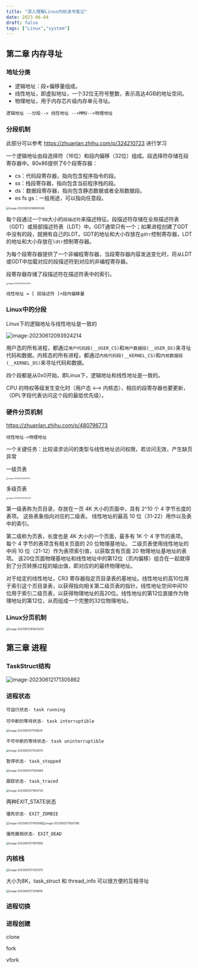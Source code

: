 ```yaml
---
title: "深入理解Linux内核读书笔记"
date: 2023-06-04
draft: false
tags: ["Linux","system"]
---
```


## 第二章 内存寻址

### 地址分类

- 逻辑地址：段+偏移量组成。
- 线性地址，即虚拟地址，一个32位无符号整数，表示高达4GB的地址空间。
- 物理地址，用于内存芯片级内存单元寻址。

`逻辑地址 --分段--> 线性地址 -->MMU-->物理地址`



### 分段机制

此部分可以参考 https://zhuanlan.zhihu.com/p/324210723 进行学习

一个逻辑地址由段选择符（16位）和段内偏移（32位）组成。段选择符存储在段寄存器中。80x86提供了6个段寄存器：

- cs：代码段寄存器，指向包含程序指令的段。
- ss：栈段寄存器，指向包含当前程序栈的段。
- ds：数据段寄存器，指向包含静态数据或者全局数据段。
- es fs gs：一般用途，可以指向任意段。

<img src="https://hugo-github-io.oss-cn-beijing.aliyuncs.com/img/202306211737128.png" alt="image-20230612094608246" style="zoom: 50%;" />

每个段通过一个`8B`大小的`段描述符`来描述特征。段描述符存储在全局描述符表（GDT）或局部描述符表（LDT）中。GDT通常只有一个；如果进程创建了GDT中没有的段，就拥有自己的LDT。GDT的地址和大小存放在`gdtr`控制寄存器，LDT的地址和大小存放在`ldtr`控制寄存器。



为每个段寄存器提供了一个非编程寄存器，当段寄存器内容发送变化时，将从LDT或GDT中加载对应的段描述符到对应的非编程寄存器。

段寄存器存储了段描述符在描述符表中的索引。

<img src="https://hugo-github-io.oss-cn-beijing.aliyuncs.com/img/202306211737540.png" alt="image-20230612095038781" style="zoom: 33%;" />

`线性地址 = [ 段描述符 ]+段内偏移量`

### Linux中的分段

Linux下的逻辑地址与线性地址是一致的

![image-20230612093924214](https://hugo-github-io.oss-cn-beijing.aliyuncs.com/img/202306211737211.png)

用户态的所有进程，都通过`用户代码段(__USER_CS)`和`用户数据段(__USER_DS)`来寻址代码和数据。内核态的所有进程，都通过`内核代码段(__KERNEL_CS)`和`内核数据段(__KERNEL_DS)`来寻址代码和数据。

四个段都是从0x0开始，即Linux下，逻辑地址和线性地址是一致的。

CPU 的特权等级发生变化时（用户态 <--> 内核态），相应的段寄存器也要更新，（DPL字段代表访问这个段的最低优先级）。



### 硬件分页机制

https://zhuanlan.zhihu.com/p/480796773

`线性地址->物理地址`

一个关键任务：比较请求访问的类型与线性地址访问权限，若访问无效，产生缺页异常



一级页表

<img src="https://hugo-github-io.oss-cn-beijing.aliyuncs.com/img/202306211737773.png" alt="image-20230612100911754" style="zoom: 33%;" />

多级页表

<img src="https://hugo-github-io.oss-cn-beijing.aliyuncs.com/img/202306211737288.png" alt="image-20230612100956332" style="zoom:33%;" />

第一级表称为页目录，存放在一页 4K 大小的页面中，具有 2^10 个 4 字节长度的表项。 这些表象指向对应的二级表。 线性地址的最高 10 位（31-22）用作以及表中的索引。

第二级称为页表，长度也是 4K 大小的一个页面，最多有 1K 个 4 字节的表项。 每个 4 字节的表项含有相关页面的 20 位物理基地址。 二级页表使用线性地址的中间 10 位（21-12）作为表项索引值，以获取含有页面 20 物理地址基地址的表项。 该20位页面物理基地址和线性地址中的第12位（页内偏移）组合在一起就得到了分页转换过程的输出值，即对应的的最终物理地址。

对于给定的线性地址，CR3 寄存器指定页目录表的基地址。线性地址的高10位用于索引这个页目录表，以获得指向相关第二级页表的指针。线性地址空间中间10位用于索引二级页表，以获得物理地址的高20位。线性地址的第12位直接作为物理地址的第12位，从而组成一个完整的32位物理地址。



### Linux分页机制

<img src="https://hugo-github-io.oss-cn-beijing.aliyuncs.com/img/202306211737965.png" alt="image-20230612165643253" style="zoom:50%;" />

## 第三章 进程

### TaskStruct结构

![image-20230612171305862](https://hugo-github-io.oss-cn-beijing.aliyuncs.com/img/202306211737407.png)



### 进程状态

`可运行状态- task running`

`可中断的等待状态- task interruptible`

<img src="https://hugo-github-io.oss-cn-beijing.aliyuncs.com/img/202306211737047.png" alt="image-20230612171518628" style="zoom: 50%;" />

`不可中断的等待状态- task uninterruptible`

<img src="https://hugo-github-io.oss-cn-beijing.aliyuncs.com/img/202306211737204.png" alt="image-20230612171534570" style="zoom: 50%;" />

`暂停状态- task_stopped`

<img src="https://hugo-github-io.oss-cn-beijing.aliyuncs.com/img/202306211738569.png" alt="image-20230612171550684" style="zoom:50%;" />

`跟踪状态- task_traced`

<img src="https://hugo-github-io.oss-cn-beijing.aliyuncs.com/img/202306211738204.png" alt="image-20230612171605734" style="zoom:50%;" />

两种EXIT_STATE状态

`僵死状态- EXIT_ZOMBIE`

<img src="https://hugo-github-io.oss-cn-beijing.aliyuncs.com/img/202306211738539.png" alt="image-20230612171810588" style="zoom:50%;" /><img src="https://hugo-github-io.oss-cn-beijing.aliyuncs.com/img/202306211738355.png" alt="image-20230612171820766" style="zoom:50%;" />



`僵死撤销状态- EXIT_DEAD`

<img src="https://hugo-github-io.oss-cn-beijing.aliyuncs.com/img/202306211738160.png" alt="image-20230612171857858" style="zoom:50%;" />

### 内核栈

<img src="https://hugo-github-io.oss-cn-beijing.aliyuncs.com/img/202306211738057.png" alt="image-20230612173301075" style="zoom:50%;" />

大小为8K，task_struct 和 thread_info 可以很方便的互相寻址

<img src="https://hugo-github-io.oss-cn-beijing.aliyuncs.com/img/202306211738477.png" alt="image-20230612173316818" style="zoom:50%;" />

### 进程切换



### 进程创建

clone

fork

vfork

